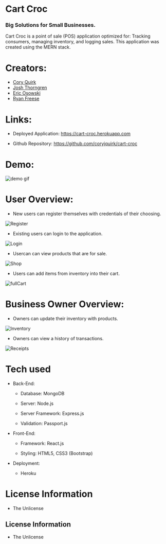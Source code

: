 # Cart Croc
### Big Solutions for Small Businesses. 
Cart Croc is a point of sale (POS) application optimized for: Tracking consumers, managing inventory, and logging sales. This application was created using the MERN stack.

# Creators:
- [Cory Quirk](https://github.com/coryjquirk "Cory")
- [Josh Thorngren](https://github.com/josh8903 "Josh")
- [Eric Osowski](https://github.com/EricJamesOsowski "Eric")
- [Ryan Freese](https://github.com/KeepTheLidOnTight "Ryan")


# Links:
* Deployed Application: https://cart-croc.herokuapp.com

* Github Repository: https://github.com/coryjquirk/cart-croc

# Demo:
<img src="https://media.giphy.com/media/Pj11Y6l80MFN0FG9Bl/giphy.gif" alt="demo gif">

# User Overview:
- New users can register themselves with credentials of their choosing.

![Register](registerimage)

- Existing users can login to the application.

![Login](loginimage)

- Usercan can view products that are for sale.

![Shop](shopimage)

- Users can add items from inventory into their cart.

![fullCart](cartimage)

# Business Owner Overview:
- Owners can update their inventory with products.

![Inventory](addInventory)

- Owners can view a history of transactions.

![Receipts](receipts)

# Tech used
- Back-End:

    - Database: MongoDB

    - Server: Node.js

    - Server Framework: Express.js

    - Validation: Passport.js

- Front-End:

    - Framework: React.js

    - Styling: HTML5, CSS3 (Bootstrap)

- Deployment:

    - Heroku

# License Information
* The Unlicense

## License Information

- The Unlicense
